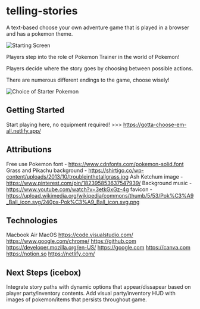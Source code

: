 # telling-stories

A text-based choose your own adventure game that is played in a browser and has a pokemon theme.


![Starting Screen](https://file.notion.so/f/f/a6799029-867e-4fd1-9571-a40b90a542a4/814e1cb1-2853-4c1e-8932-6610ad14e9af/README_sc1.png?id=abe41aa2-565a-4eed-b889-08f8f9110093&table=block&spaceId=a6799029-867e-4fd1-9571-a40b90a542a4&expirationTimestamp=1704441600000&signature=-hH7NI5jEQXpAhRKT61-4jHWLD8tglYYqqoTt9pQhco&downloadName=README_sc1.png)


Players step into the role of Pokemon Trainer in the world of Pokemon!

Players decide where the story goes by choosing between possible actions.

There are numerous different endings to the game, choose wisely!

![Choice of Starter Pokemon](https://file.notion.so/f/f/a6799029-867e-4fd1-9571-a40b90a542a4/625dc278-ecf3-4d22-a303-37dcc63f6615/README_sc2.png?id=3b723e15-0388-4ec4-b75c-697aeb6402c2&table=block&spaceId=a6799029-867e-4fd1-9571-a40b90a542a4&expirationTimestamp=1704441600000&signature=v0sUHODAuQIyG5eeTi1hOU1vtmHIXl3wp5iShq2IWHk&downloadName=README_sc2.png)


## Getting Started

Start playing here, no equipment required! >>> https://gotta-choose-em-all.netlify.app/ 


## Attributions

Free use Pokemon font - https://www.cdnfonts.com/pokemon-solid.font
Grass and Pikachu background - https://shirtigo.co/wp-content/uploads/2013/10/troubleinthetallgrass.jpg
Ash Ketchum image - https://www.pinterest.com/pin/182395853637547939/
Background music - https://www.youtube.com/watch?v=3etkGxGz-4g
favicon - https://upload.wikimedia.org/wikipedia/commons/thumb/5/53/Pok%C3%A9_Ball_icon.svg/240px-Pok%C3%A9_Ball_icon.svg.png


## Technologies

Macbook Air
MacOS
https://code.visualstudio.com/
https://www.google.com/chrome/
https://github.com
https://developer.mozilla.org/en-US/
https://google.com
https://canva.com
https://notion.so
https://netlify.com/


## Next Steps (icebox)

Integrate story paths with dynamic options that appear/dissapear based on player party/inventory contents. 
Add visual party/inventory HUD with images of pokemon/items that persists throughout game.